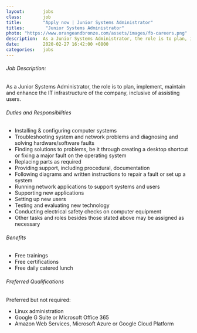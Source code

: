 ```yaml
---
layout:       jobs
class:        job
title:        "Apply now | Junior Systems Administrator"
titles:        "Junior Systems Administrator"
photo: "https://www.orangeandbronze.com/assets/images/fb-careers.png"
description:  As a Junior Systems Administrator, the role is to plan, implement, maintain and enhance the IT infrastructure of the company, inclusive of assisting users.
date:         2020-02-27 16:42:00 +0800
categories:   jobs
---
```

<!-- Do not leave new lines after each element. Elements after new lines will not be rendered. -->
<h6 class="-dark">Job Description:</h6>
<p>As a Junior Systems Administrator, the role is to plan, implement, maintain and enhance the IT infrastructure of the company, inclusive of assisting users.</p>
<h6 class="-dark">Duties and Responsibilities</h6>
<ul>
	<li>Installing & configuring computer systems</li>
    <li>Troubleshooting system and network problems and diagnosing and solving 	hardware/software faults</li>
    <li>Finding solutions to problems, be it through creating a desktop shortcut or fixing a major fault on the operating system</li>
    <li>Replacing parts as required</li>
    <li>Providing support, including procedural, documentation</li>
    <li>Following diagrams and written instructions to repair a fault or set up a system</li>
    <li>Running network applications to support systems and users </li>
    <li>Supporting new applications</li>
    <li>Setting up new users</li>
    <li>Testing and evaluating new technology</li>
    <li>Conducting electrical safety checks on computer equipment</li>
    <li>Other tasks and roles besides those stated above may be assigned as necessary</li>
</ul>
<h6 class="-dark">Benefits</h6>
<ul>
	<li>Free trainings</li>
    <li>Free certifications</li>
    <li>Free daily catered lunch</li>
</ul>
<h6 class="-dark">Preferred Qualifications</h6>
<p>Preferred but not required:</p>
<ul>
    <li>Linux administration</li>
    <li>Google G Suite or Microsoft Office 365</li>
    <li>Amazon Web Services, Microsoft Azure or Google Cloud Platform</li>
</ul>



